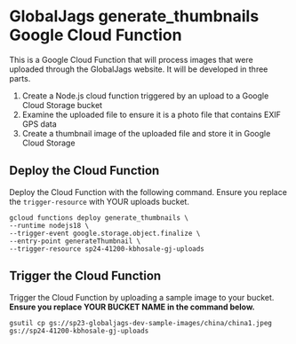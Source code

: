 # GlobalJags generate_thumbnails Google Cloud Function
This is a Google Cloud Function that will process images that were uploaded through the GlobalJags website. It will be developed in three parts.

1. Create a Node.js cloud function triggered by an upload to a Google Cloud Storage bucket
2. Examine the uploaded file to ensure it is a photo file that contains EXIF GPS data
3. Create a thumbnail image of the uploaded file and store it in Google Cloud Storage

## Deploy the Cloud Function
Deploy the Cloud Function with the following command. Ensure you replace the `trigger-resource` with YOUR uploads bucket.

```
gcloud functions deploy generate_thumbnails \
--runtime nodejs18 \
--trigger-event google.storage.object.finalize \
--entry-point generateThumbnail \
--trigger-resource sp24-41200-kbhosale-gj-uploads
```

## Trigger the Cloud Function
Trigger the Cloud Function by uploading a sample image to your bucket. **Ensure you replace YOUR BUCKET NAME in the command below.**

```
gsutil cp gs://sp23-globaljags-dev-sample-images/china/china1.jpeg gs://sp24-41200-kbhosale-gj-uploads
```